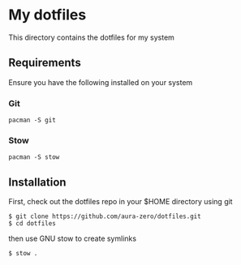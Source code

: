 # My dotfiles

This directory contains the dotfiles for my system
## Requirements

Ensure you have the following installed on your system
### Git

```shell
pacman -S git
```

### Stow

```shell
pacman -S stow
```

## Installation

First, check out the dotfiles repo in your $HOME directory using git

```shell
$ git clone https://github.com/aura-zero/dotfiles.git
$ cd dotfiles
```

then use GNU stow to create symlinks

```shell
$ stow .
```

